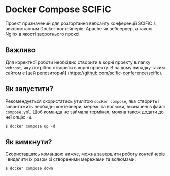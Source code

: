 # Docker Compose SCIFiC

Проект призначений для розгортання вебсайту конференції SCIFiC 
з використанням Docker-контейнерів: Apache як вебсервер, а також 
Nginx в якості зворотнього проксі.

## Важливо

Для коректної роботи необхідно створити в корні проекту
в папку `webroot`, яку потрібно створити в корні проекту.
В нашому випадку таким сайтом є [цей репозиторий]
(https://github.com/scific-conference/scific).

## Як запустити?

Рекомендується скористатись утилітою `docker compose`, 
яка створить і завантажить необхідні контейнери, 
мережі та волюми, визначені в файлі `compose.yml`.
Щоб команда не займала термінал, можна також додати 
до неї опцію `-d`.

```console
$ docker compose up -d
```

## Як вимкнути?

Скориставшись командою нижче, можна завершити роботу контейнерів 
і видалити їх разом зі створеними мережами та волюмами:

```console
$ docker compose down
```

